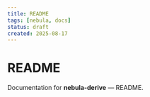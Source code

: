 ```yaml
---
title: README
tags: [nebula, docs]
status: draft
created: 2025-08-17
---
```


# README

Documentation for **nebula-derive** — README.
